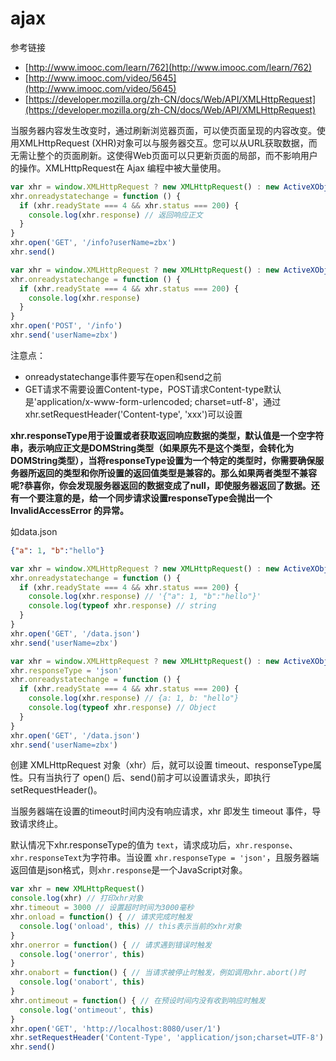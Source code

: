 # ajax

参考链接

* [http://www.imooc.com/learn/762](http://www.imooc.com/learn/762)
* [http://www.imooc.com/video/5645](http://www.imooc.com/video/5645)
* [https://developer.mozilla.org/zh-CN/docs/Web/API/XMLHttpRequest](https://developer.mozilla.org/zh-CN/docs/Web/API/XMLHttpRequest)

当服务器内容发生改变时，通过刷新浏览器页面，可以使页面呈现的内容改变。使用XMLHttpRequest (XHR)对象可以与服务器交互。您可以从URL获取数据，而无需让整个的页面刷新。这使得Web页面可以只更新页面的局部，而不影响用户的操作。XMLHttpRequest在 Ajax 编程中被大量使用。

```js
var xhr = window.XMLHttpRequest ? new XMLHttpRequest() : new ActiveXObject("Microsoft.XMLHTTP")
xhr.onreadystatechange = function () {
  if (xhr.readyState === 4 && xhr.status === 200) {
    console.log(xhr.response) // 返回响应正文
  }
}
xhr.open('GET', '/info?userName=zbx')
xhr.send()
```

```js
var xhr = window.XMLHttpRequest ? new XMLHttpRequest() : new ActiveXObject("Microsoft.XMLHTTP")
xhr.onreadystatechange = function () {
  if (xhr.readyState === 4 && xhr.status === 200) {
    console.log(xhr.response)
  }
}
xhr.open('POST', '/info')
xhr.send('userName=zbx')
```

注意点：

* onreadystatechange事件要写在open和send之前
* GET请求不需要设置Content-type，POST请求Content-type默认是'application/x-www-form-urlencoded; charset=utf-8'，通过xhr.setRequestHeader('Content-type', 'xxx')可以设置

**xhr.responseType用于设置或者获取返回响应数据的类型，默认值是一个空字符串，表示响应正文是DOMString类型（如果原先不是这个类型，会转化为DOMString类型），当将responseType设置为一个特定的类型时，你需要确保服务器所返回的类型和你所设置的返回值类型是兼容的。那么如果两者类型不兼容呢?恭喜你，你会发现服务器返回的数据变成了null，即使服务器返回了数据。还有一个要注意的是，给一个同步请求设置responseType会抛出一个InvalidAccessError 的异常。**

如data.json

```json
{"a": 1, "b":"hello"}
```

```js
var xhr = window.XMLHttpRequest ? new XMLHttpRequest() : new ActiveXObject("Microsoft.XMLHTTP")
xhr.onreadystatechange = function () {
  if (xhr.readyState === 4 && xhr.status === 200) {
    console.log(xhr.response) // '{"a": 1, "b":"hello"}'
    console.log(typeof xhr.response) // string
  }
}
xhr.open('GET', '/data.json')
xhr.send('userName=zbx')
```

```js
var xhr = window.XMLHttpRequest ? new XMLHttpRequest() : new ActiveXObject("Microsoft.XMLHTTP")
xhr.responseType = 'json'
xhr.onreadystatechange = function () {
  if (xhr.readyState === 4 && xhr.status === 200) {
    console.log(xhr.response) // {a: 1, b: "hello"}
    console.log(typeof xhr.response) // Object
  }
}
xhr.open('GET', '/data.json')
xhr.send('userName=zbx')
```

创建 XMLHttpRequest 对象（xhr）后，就可以设置 timeout、responseType属性。只有当执行了 open() 后、send()前才可以设置请求头，即执行 setRequestHeader()。

当服务器端在设置的timeout时间内没有响应请求，xhr 即发生 timeout 事件，导致请求终止。

默认情况下xhr.responseType的值为 `text`，请求成功后，`xhr.response`、`xhr.responseText`为字符串。当设置 `xhr.responseType = 'json'`，且服务器端返回值是json格式，则`xhr.response`是一个JavaScript对象。

```js
var xhr = new XMLHttpRequest()
console.log(xhr) // 打印xhr对象
xhr.timeout = 3000 // 设置超时时间为3000毫秒
xhr.onload = function() { // 请求完成时触发
  console.log('onload', this) // this表示当前的xhr对象
}
xhr.onerror = function() { // 请求遇到错误时触发
  console.log('onerror', this)
}
xhr.onabort = function() { // 当请求被停止时触发，例如调用xhr.abort()时
  console.log('onabort', this)
}
xhr.ontimeout = function() { // 在预设时间内没有收到响应时触发
  console.log('ontimeout', this)
}
xhr.open('GET', 'http://localhost:8080/user/1')
xhr.setRequestHeader('Content-Type', 'application/json;charset=UTF-8')
xhr.send()
```